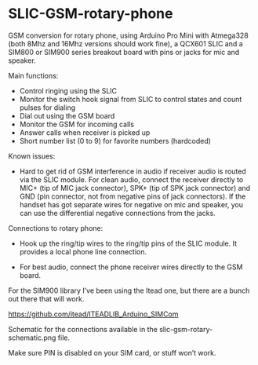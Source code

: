 # SLIC-GSM-rotary-phone
GSM conversion for rotary phone, using Arduino Pro Mini with Atmega328 (both 8Mhz and 16Mhz versions should work fine), a QCX601 SLIC and a SIM800 or SIM900 series breakout board with pins or jacks for mic and speaker.

Main functions:

- Control ringing using the SLIC
- Monitor the switch hook signal from SLIC to control states and count pulses for dialing
- Dial out using the GSM board
- Monitor the GSM for incoming calls
- Answer calls when receiver is picked up
- Short number list (0 to 9) for favorite numbers (hardcoded)

Known issues:

- Hard to get rid of GSM interference in audio if receiver audio is routed via the SLIC module. For clean audio, connect the receiver directly to MIC+ (tip of MIC jack connector), SPK+ (tip of SPK jack connector) and GND (pin connector, not from negative pins of jack connectors). If the handset has got separate wires for negative on mic and speaker, you can use the differential negative connections from the jacks. 

Connections to rotary phone:

- Hook up the ring/tip wires to the ring/tip pins of the SLIC module. It provides a local phone line connection.

- For best audio, connect the phone receiver wires directly to the GSM board.


For the SIM900 library I’ve been using the Itead one, but there are a bunch out there that will work.

https://github.com/itead/ITEADLIB_Arduino_SIMCom

Schematic for the connections available in the slic-gsm-rotary-schematic.png file. 

Make sure PIN is disabled on your SIM card, or stuff won’t work.